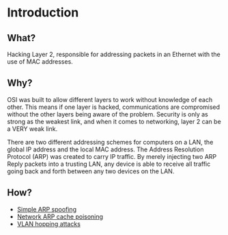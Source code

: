 # Introduction

## What?

Hacking Layer 2, responsible for addressing packets in an Ethernet with the use of MAC addresses.

## Why?

OSI was built to allow different layers to work without knowledge of each other. This means if one layer is hacked, 
communications are compromised without the other layers being aware of the problem. Security is only as strong as the 
weakest link, and when it comes to networking, layer 2 can be a VERY weak link.

There are two different addressing schemes for computers on a LAN, the global IP address and the local MAC address. 
The Address Resolution Protocol (ARP) was created to carry IP traffic. By merely injecting two ARP Reply packets into 
a trusting LAN, any device is able to receive all traffic going back and forth between any two devices on the LAN.

## How?

* [Simple ARP spoofing](arp-spoofing.md)
* [Network ARP cache poisoning](arp-cache-poisoning.md)
* [VLAN hopping attacks](vlan-hopping.md)

